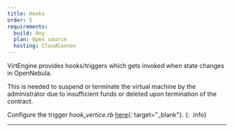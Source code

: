 ```yaml
---
title: Hooks
order: 5
requirements:
  build: Any
  plan: Open source
  hosting: CloudCannon
---
```


VirtEngine  provides hooks/triggers which gets invoked when state changes in OpenNebula.

This is needed to suspend or terminate the virtual machine by the administrator due to insufficient funds or deleted upon termination of the contract.

Configure the trigger *hook_vertice.rb* [here](https://github.com/VirtEngine/gitpackager/blob/master/support/README.md){: target="_blank"}.
{: .info}

---
